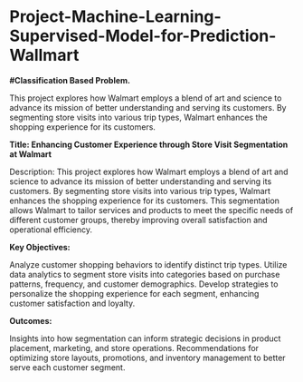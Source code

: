 # Project-Machine-Learning-Supervised-Model-for-Prediction-Wallmart
**#Classification Based Problem.**

This project explores how Walmart employs a blend of art and science to advance its mission of better understanding and serving its customers. By segmenting store visits into various trip types, Walmart enhances the shopping experience for its customers.

**Title: Enhancing Customer Experience through Store Visit Segmentation at Walmart**

Description:
This project explores how Walmart employs a blend of art and science to advance its mission of better understanding and serving its customers. By segmenting store visits into various trip types, Walmart enhances the shopping experience for its customers. This segmentation allows Walmart to tailor services and products to meet the specific needs of different customer groups, thereby improving overall satisfaction and operational efficiency.

**Key Objectives:**

Analyze customer shopping behaviors to identify distinct trip types.
Utilize data analytics to segment store visits into categories based on purchase patterns, frequency, and customer demographics.
Develop strategies to personalize the shopping experience for each segment, enhancing customer satisfaction and loyalty.


**Outcomes:**

Insights into how segmentation can inform strategic decisions in product placement, marketing, and store operations.
Recommendations for optimizing store layouts, promotions, and inventory management to better serve each customer segment.

